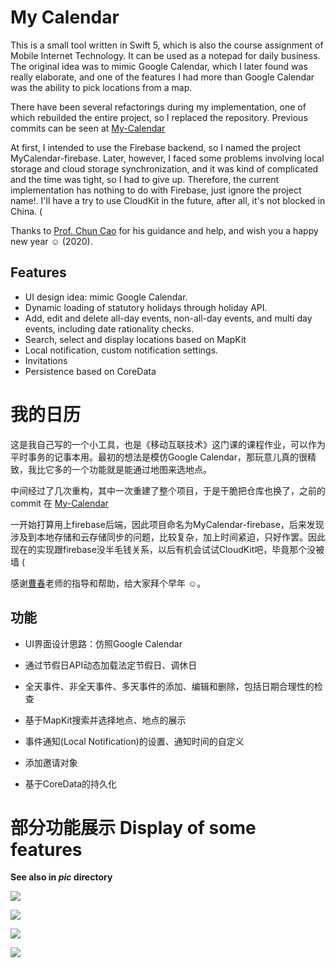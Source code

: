 

# My Calendar

This is a small tool written in Swift 5, which is also the course assignment of Mobile Internet Technology. It can be used as a notepad for daily business. The original idea was to mimic Google Calendar, which I later found was really elaborate,  and one of the features I had more than Google Calendar was the ability to pick locations from a map.

There have been several refactorings during my implementation, one of which rebuilded the entire project, so I replaced the repository. Previous commits can be seen at [My-Calendar](https://github.com/KSDeng/My-Calendar)

At first, I intended to use the Firebase backend, so I named the project MyCalendar-firebase. Later, however, I faced some problems involving local storage and cloud storage synchronization, and it was kind of complicated and the time was tight, so I had to give up. Therefore, the current implementation has nothing to do with Firebase, just ignore the project name!. I'll have a try to use CloudKit in the future, after all, it's not blocked in China. (

Thanks to [Prof. Chun Cao](ccao.cc) for his guidance and help, and wish you a happy new year ☺ (2020).

## Features

* UI design idea: mimic Google Calendar.
* Dynamic loading of statutory holidays through holiday API.
* Add, edit and delete all-day events, non-all-day events, and multi day events, including date rationality checks.
* Search, select and display locations based on MapKit
* Local notification, custom notification settings.
* Invitations
* Persistence based on CoreData



# 我的日历

这是我自己写的一个小工具，也是《移动互联技术》这门课的课程作业，可以作为平时事务的记事本用。最初的想法是模仿Google Calendar，那玩意儿真的很精致，我比它多的一个功能就是能通过地图来选地点。

中间经过了几次重构，其中一次重建了整个项目，于是干脆把仓库也换了，之前的commit 在 [My-Calendar](https://github.com/KSDeng/My-Calendar)

一开始打算用上firebase后端，因此项目命名为MyCalendar-firebase，后来发现涉及到本地存储和云存储同步的问题，比较复杂，加上时间紧迫，只好作罢。因此现在的实现跟firebase没半毛钱关系，以后有机会试试CloudKit吧，毕竟那个没被墙 (

感谢[曹春](ccao.cc)老师的指导和帮助，给大家拜个早年 ☺。

##  功能

* UI界面设计思路：仿照Google Calendar
* 通过节假日API动态加载法定节假日、调休日

* 全天事件、非全天事件、多天事件的添加、编辑和删除，包括日期合理性的检查
* 基于MapKit搜索并选择地点、地点的展示
* 事件通知(Local Notification)的设置、通知时间的自定义
* 添加邀请对象
* 基于CoreData的持久化



# 部分功能展示 Display of some features

**See also in *pic* directory**

![](https://github.com/KSDeng/My-Calendar2/blob/master/pic/multi-day-task.JPG?raw=true)



![](https://github.com/KSDeng/My-Calendar2/blob/master/pic/addTask.JPG?raw=true)

![](https://github.com/KSDeng/My-Calendar2/blob/master/pic/map.JPG?raw=true)



![](https://github.com/KSDeng/My-Calendar2/blob/master/pic/noti_present.JPG?raw=true)












